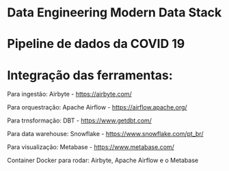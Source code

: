 # Data Engineering Modern Data Stack 
# Pipeline de dados da COVID 19 

# Integração das ferramentas:

Para ingestão: Airbyte - https://airbyte.com/

Para orquestração: Apache Airflow - https://airflow.apache.org/

Para trnsformação: DBT - https://www.getdbt.com/

Para data warehouse: Snowflake - https://www.snowflake.com/pt_br/

Para visualização: Metabase - https://www.metabase.com/

Container Docker para rodar: Airbyte, Apache Airflow e o Metabase